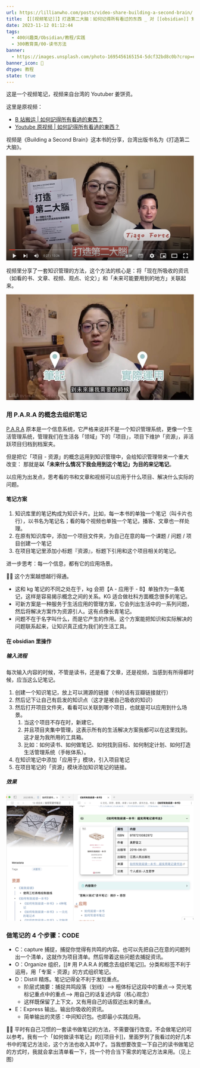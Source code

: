 ```yaml
---
url: https://lillianwho.com/posts/video-share-building-a-second-brain/
title: 【[[视频笔记]]】打造第二大脑：如何记得所有看过的东西 _ 对 [[obsidian]] 知识库的改造灵感：：夜猫日记
date: 2023-11-12 01:12:44
tags:
  - 400兴趣类/Obsidian/教程/实践
  - 300教育类/00-读书方法
banner:
  - https://images.unsplash.com/photo-1695456165154-5dcf32bd8c0b?crop=entropy&cs=srgb&fm=jpg&ixid=M3w0Njc1ODd8MHwxfHJhbmRvbXx8fHx8fHwxfHwxNjk5NzIyNzYyfA&ixlib=rb-4.0.3&q=85&fit=crop&w=586&max-h=540
banner_icon: 🔖
dtype: 教程
state: true
---
```

这是一个视频笔记，视频来自台湾的 Youtuber 姜饼资。

这里是原视频：

*   [B 站搬运 | 如何記得所有看過的東西？](https://www.bilibili.com/video/BV1mL411m7ic/?spm_id_from=333.999.0.0&vd_source=ebb94d57c4e84cc0314c73e881f25a9c)
*   [Youtube 原视频 | 如何記得所有看過的東西？](https://youtu.be/iYb3O2MockQ)

视频是《Building a Second Brain》这本书的分享，台湾出版书名为《打造第二大脑》。

![](https://raw.githubusercontent.com/RainbowRain9/PicGo/master/202311120236226.png)

视频里分享了一套知识管理的方法，这个方法的核心是：将「现在所吸收的资讯（如看的书、文章、视频、观点、论文）」和「未来可能要用到的地方」关联起来。

![](https://raw.githubusercontent.com/RainbowRain9/PicGo/master/202311120236227.jpg)

### 用 P.A.R.A 的概念去组织笔记

[P.A.R.A](https://www.notion.so/Para-e0781dd14e87452eb8484ecc5f5636a9) 原本是一个信息系统，它严格来说并不是一个知识管理系统，更像一个生活管理系统，管理我们在生活各「领域」下的「项目」，项目下维护「资源」，非活跃项目归档到档案夹。

但是把它「项目 - 资源」的概念运用到知识管理中，会给知识管理带来一个重大改变： 那就是**以「未来什么情况下我会用到这个笔记」为目的来记笔记**。

以应用为出发点，思考看的书和文章和视频可以应用于什么项目、解决什么实际的问题。

#### 笔记方案

1.  知识库里的笔记构成为知识卡片。比如，每一本书的单独一个笔记（叫卡片也行），以书名为笔记名；看的每个视频也单独一个笔记，播客、文章也一样处理。
2.  在原有知识库中，添加一个项目文件夹，为自己在意的每一个课题 / 问题 / 项目创建一个笔记
3.  在项目笔记里添加小标题『资源』，标题下引用和这个项目相关的笔记。

进一步思考：每一个信息，都有它的应用场景。

✍🏻 这个方案越想越行得通。

*   这和 kg 笔记的不同之处在于，kg 会把【A - 应用于 - B】单独作为一条笔记，这样是容易揭示概念之间的关系。KG 适合做社科方面概念很多的笔记。
*   可新方案是一种服务于生活应用的管理方案，它会列出生活中的一系列问题，然后将解决方案作为资源引人。这有点像长青笔记。
*   问题不在于名字叫什么，而是它产生的作用。这个方案能把知识和实际解决的问题联系起来，让知识真正成为我们的生活工具。

#### 在 obsidian 里操作

##### 输入流程

每次输入内容的时候，不管是读书，还是看了文章，还是视频，当感到有所得都时候，应当这么记笔记。

1.  创建一个知识笔记，放上可以溯源的链接（书的话有豆瓣链接就行）
2.  然后记下让自己有启发的知识点（这才是被自己吸收的知识）
3.  然后打开项目文件夹，看看可以关联到哪个项目，也就是可以应用到什么场景。
    1.  当这个项目不存在时，新建它。
    2.  并且项目夹集中管理，这表示所有的生活解决方案我都可以在这里找到。这才是为我所用的工具箱。
    3.  比如：如何读书、如何做笔记、如何找到目标、如何制定计划、如何打造生活管理系统（手帐体系）。
4.  在知识笔记中添加「应用于」模块，引入项目笔记
5.  在项目笔记的「资源」模块添加知识笔记的链接。

##### 效果

![](https://raw.githubusercontent.com/RainbowRain9/PicGo/master/202311120236228.png)

### 做笔记的 4 个步骤：CODE

*   C：capture 捕捉，捕捉你觉得有共鸣的内容。也可以先把自己在意的问题列出一个清单，这就作为项目清单。然后带着这些问题去捕捉资讯。
*   O：Organize 组织，[[# 用 P.A.R.A 的概念去组织笔记]]。分类和标签不利于运用，用「专案 - 资源」的方式组织笔记。
*   D：Distill 精炼。笔记记得全不利于发现重点。
    *   阶层式摘要：捕捉共鸣段落（划线）–> 粗体标记这段中的重点–> 荧光笔标记重点中的重点–> 用自己的话复述内容（核心观念）
    *   这样既保留了上下文，又有用自己的话叙述出来的重点。
*   E：Express 输出。输出你吸收的资讯。
    *   简单输出的灵感：中间知识包。也即最小实践应用。

✍🏻 平时有自己习惯的一套读书做笔记的方法，不需要强行改变。不会做笔记的可以参考。我有一个「如何做读书笔记」的[[项目卡]]，里面罗列了我看过的好几本书中的笔记方法论，这个方法也收入其中了。当我想要改变一下自己的读书做笔记的方式时，我就会拿出清单看一下，找一个符合当下需求的笔记方法来用。（见上图）